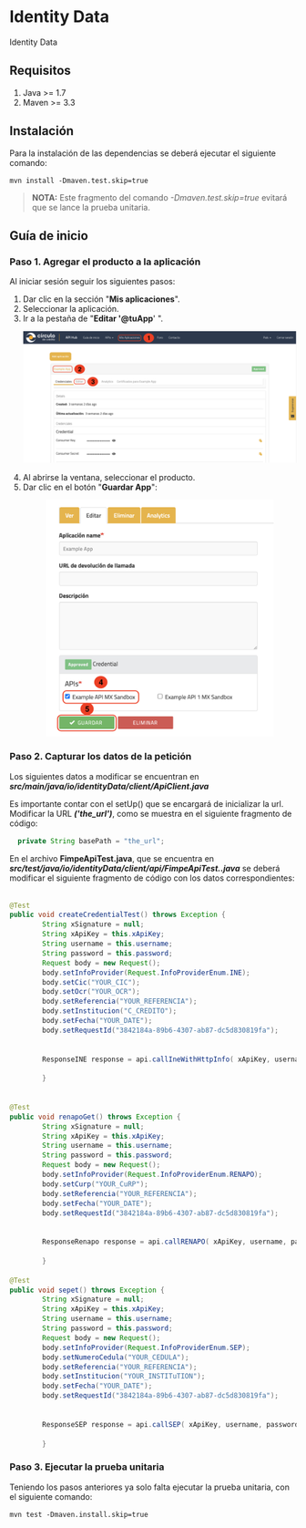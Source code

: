 # Identity Data 

Identity Data 

## Requisitos

1. Java >= 1.7
2. Maven >= 3.3

## Instalación

Para la instalación de las dependencias se deberá ejecutar el siguiente comando:

```shell
mvn install -Dmaven.test.skip=true
```

> **NOTA:** Este fragmento del comando *-Dmaven.test.skip=true* evitará que se lance la prueba unitaria.


## Guía de inicio

### Paso 1. Agregar el producto a la aplicación

Al iniciar sesión seguir los siguientes pasos:

1. Dar clic en la sección "**Mis aplicaciones**".
2. Seleccionar la aplicación.
3. Ir a la pestaña de "**Editar '@tuApp**' ".
   <p align="center">
     <img src="https://github.com/APIHub-CdC/imagenes-cdc/blob/master/edit_applications.jpg" width="900">
   </p>
4. Al abrirse la ventana, seleccionar el producto.
5. Dar clic en el botón "**Guardar App**":
   <p align="center">
     <img src="https://github.com/APIHub-CdC/imagenes-cdc/blob/master/selected_product.jpg" width="400">
   </p>

### Paso 2. Capturar los datos de la petición

Los siguientes datos a modificar se encuentran en ***src/main/java/io/identityData/client/ApiClient.java***

Es importante contar con el setUp() que se encargará de inicializar la url. Modificar la URL ***('the_url')***, como se muestra en el siguiente fragmento de código:

```java
  private String basePath = "the_url";
```

En el archivo **FimpeApiTest.java**, que se encuentra en ***src/test/java/io/identityData/client/api/FimpeApiTest..java*** se deberá modificar el siguiente fragmento de código con los datos correspondientes:

```java

@Test
public void createCredentialTest() throws Exception {
        String xSignature = null;
        String xApiKey = this.xApiKey;
        String username = this.username;
        String password = this.password;
        Request body = new Request();
        body.setInfoProvider(Request.InfoProviderEnum.INE);
        body.setCic("YOUR_CIC");
        body.setOcr("YOUR_OCR");
        body.setReferencia("YOUR_REFERENCIA");
        body.setInstitucion("C_CREDITO");
        body.setFecha("YOUR_DATE");
        body.setRequestId("3842184a-89b6-4307-ab87-dc5d830819fa");


        ResponseINE response = api.callIneWithHttpInfo( xApiKey, username, password, body).getData();

        }


@Test
public void renapoGet() throws Exception {
        String xSignature = null;
        String xApiKey = this.xApiKey;
        String username = this.username;
        String password = this.password;
        Request body = new Request();
        body.setInfoProvider(Request.InfoProviderEnum.RENAPO);
        body.setCurp("YOUR_CuRP");
        body.setReferencia("YOUR_REFERENCIA");
        body.setFecha("YOUR_DATE");
        body.setRequestId("3842184a-89b6-4307-ab87-dc5d830819fa");


        ResponseRenapo response = api.callRENAPO( xApiKey, username, password, body).getData();

        }

@Test
public void sepet() throws Exception {
        String xSignature = null;
        String xApiKey = this.xApiKey;
        String username = this.username;
        String password = this.password;
        Request body = new Request();
        body.setInfoProvider(Request.InfoProviderEnum.SEP);
        body.setNumeroCedula("YOUR_CEDULA");
        body.setReferencia("YOUR_REFERENCIA");
        body.setInstitucion("YOUR_INSTITuTION");
        body.setFecha("YOUR_DATE");
        body.setRequestId("3842184a-89b6-4307-ab87-dc5d830819fa");


        ResponseSEP response = api.callSEP( xApiKey, username, password, body).getData();

        }
```

### Paso 3. Ejecutar la prueba unitaria

Teniendo los pasos anteriores ya solo falta ejecutar la prueba unitaria, con el siguiente comando:

```shell
mvn test -Dmaven.install.skip=true
```
